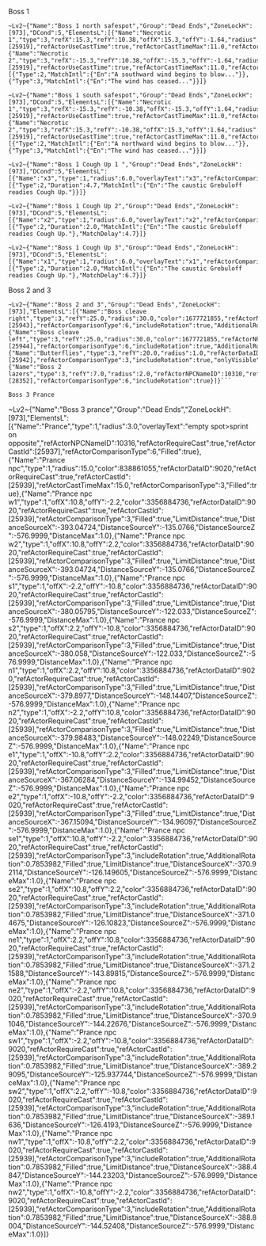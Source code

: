 Boss 1
```
~Lv2~{"Name":"Boss 1 north safespot","Group":"Dead Ends","ZoneLockH":[973],"DCond":5,"ElementsL":[{"Name":"Necrotic 1","type":3,"refX":15.3,"refY":10.38,"offX":15.3,"offY":-1.64,"radius":1.5,"color":3355508546,"refActorNPCNameID":10314,"refActorRequireCast":true,"refActorCastId":[25919],"refActorUseCastTime":true,"refActorCastTimeMax":11.0,"refActorUseOvercast":true,"FillStep":12.0,"refActorComparisonType":6,"includeRotation":true,"LimitDistance":true,"DistanceSourceX":275.7701,"DistanceSourceY":-194.28917,"DistanceSourceZ":501.0067,"DistanceMax":1.0},{"Name":"Necrotic 2","type":3,"refX":-15.3,"refY":10.38,"offX":-15.3,"offY":-1.64,"radius":1.5,"color":3355508546,"refActorNPCNameID":10314,"refActorRequireCast":true,"refActorCastId":[25919],"refActorUseCastTime":true,"refActorCastTimeMax":11.0,"refActorUseOvercast":true,"FillStep":12.0,"refActorComparisonType":6,"includeRotation":true,"LimitDistance":true,"DistanceSourceX":256.99652,"DistanceSourceY":-194.0715,"DistanceSourceZ":501.0067,"DistanceMax":1.0}],"UseTriggers":true,"Triggers":[{"Type":2,"MatchIntl":{"En":"A southward wind begins to blow..."}},{"Type":3,"MatchIntl":{"En":"The wind has ceased..."}}]}
```
```
~Lv2~{"Name":"Boss 1 south safespot","Group":"Dead Ends","ZoneLockH":[973],"DCond":5,"ElementsL":[{"Name":"Necrotic 1","type":3,"refX":-15.3,"refY":-10.38,"offX":-15.3,"offY":1.64,"radius":1.5,"color":3355508546,"refActorNPCNameID":10314,"refActorRequireCast":true,"refActorCastId":[25919],"refActorUseCastTime":true,"refActorCastTimeMax":11.0,"refActorUseOvercast":true,"FillStep":12.0,"refActorComparisonType":6,"includeRotation":true,"LimitDistance":true,"DistanceSourceX":257.02527,"DistanceSourceY":-161.46568,"DistanceSourceZ":501.0067,"DistanceMax":1.0},{"Name":"Necrotic 2","type":3,"refX":15.3,"refY":-10.38,"offX":15.3,"offY":1.64,"radius":1.5,"color":3355508546,"refActorNPCNameID":10314,"refActorRequireCast":true,"refActorCastId":[25919],"refActorUseCastTime":true,"refActorCastTimeMax":11.0,"refActorUseOvercast":true,"FillStep":12.0,"refActorComparisonType":6,"includeRotation":true,"LimitDistance":true,"DistanceSourceX":275.9144,"DistanceSourceY":-161.83939,"DistanceSourceZ":501.0067,"DistanceMax":1.0}],"UseTriggers":true,"Triggers":[{"Type":2,"MatchIntl":{"En":"A northward wind begins to blow..."}},{"Type":3,"MatchIntl":{"En":"The wind has ceased..."}}]}
```
```
~Lv2~{"Name":"Boss 1 Cough Up 1 ","Group":"Dead Ends","ZoneLockH":[973],"DCond":5,"ElementsL":[{"Name":"x3","type":1,"radius":6.0,"overlayText":"x3","refActorComparisonType":1}],"UseTriggers":true,"Triggers":[{"Type":2,"Duration":4.7,"MatchIntl":{"En":"The caustic Grebuloff readies Cough Up."}}]}
```
```
~Lv2~{"Name":"Boss 1 Cough Up 2","Group":"Dead Ends","ZoneLockH":[973],"DCond":5,"ElementsL":[{"Name":"x2","type":1,"radius":6.0,"overlayText":"x2","refActorComparisonType":1}],"UseTriggers":true,"Triggers":[{"Type":2,"Duration":2.0,"MatchIntl":{"En":"The caustic Grebuloff readies Cough Up."},"MatchDelay":4.7}]}
```
```
~Lv2~{"Name":"Boss 1 Cough Up 3","Group":"Dead Ends","ZoneLockH":[973],"DCond":5,"ElementsL":[{"Name":"x1","type":1,"radius":6.0,"overlayText":"x1","refActorComparisonType":1}],"UseTriggers":true,"Triggers":[{"Type":2,"Duration":2.0,"MatchIntl":{"En":"The caustic Grebuloff readies Cough Up."},"MatchDelay":6.7}]}
```

Boss 2 and 3
```
~Lv2~{"Name":"Boss 2 and 3","Group":"Dead Ends","ZoneLockH":[973],"ElementsL":[{"Name":"Boss cleave right","type":3,"refY":25.0,"radius":30.0,"color":1677721855,"refActorNPCNameID":10316,"refActorRequireCast":true,"refActorCastId":[25943],"refActorComparisonType":6,"includeRotation":true,"AdditionalRotation":1.5707964},{"Name":"Boss cleave left","type":3,"refY":25.0,"radius":30.0,"color":1677721855,"refActorNPCNameID":10316,"refActorRequireCast":true,"refActorCastId":[25944],"refActorComparisonType":6,"includeRotation":true,"AdditionalRotation":4.712389},{"Name":"Butterflies","type":3,"refY":20.0,"radius":1.0,"refActorDataID":13512,"refActorRequireCast":true,"refActorCastId":[25942],"refActorComparisonType":3,"includeRotation":true,"onlyVisible":true},{"Name":"Boss 2 lazers","type":3,"refY":7.0,"radius":2.0,"refActorNPCNameID":10310,"refActorRequireCast":true,"refActorCastId":[28352],"refActorComparisonType":6,"includeRotation":true}]}```

Boss 3 Prance

```
~Lv2~{"Name":"Boss 3 prance","Group":"Dead Ends","ZoneLockH":[973],"ElementsL":[{"Name":"Prance","type":1,"radius":3.0,"overlayText":"empty spot>sprint on opposite","refActorNPCNameID":10316,"refActorRequireCast":true,"refActorCastId":[25937],"refActorComparisonType":6,"Filled":true},{"Name":"Prance npc","type":1,"radius":15.0,"color":838861055,"refActorDataID":9020,"refActorRequireCast":true,"refActorCastId":[25939],"refActorCastTimeMax":15.0,"refActorComparisonType":3,"Filled":true},{"Name":"Prance npc w1","type":1,"offX":10.8,"offY":-2.2,"color":3356884736,"refActorDataID":9020,"refActorRequireCast":true,"refActorCastId":[25939],"refActorComparisonType":3,"Filled":true,"LimitDistance":true,"DistanceSourceX":-393.04724,"DistanceSourceY":-135.0766,"DistanceSourceZ":-576.9999,"DistanceMax":1.0},{"Name":"Prance npc w2","type":1,"offX":10.8,"offY":2.2,"color":3356884736,"refActorDataID":9020,"refActorRequireCast":true,"refActorCastId":[25939],"refActorComparisonType":3,"Filled":true,"LimitDistance":true,"DistanceSourceX":-393.04724,"DistanceSourceY":-135.0766,"DistanceSourceZ":-576.9999,"DistanceMax":1.0},{"Name":"Prance npc s1","type":1,"offX":-2.2,"offY":-10.8,"color":3356884736,"refActorDataID":9020,"refActorRequireCast":true,"refActorCastId":[25939],"refActorComparisonType":3,"Filled":true,"LimitDistance":true,"DistanceSourceX":-380.05795,"DistanceSourceY":-122.033,"DistanceSourceZ":-576.9999,"DistanceMax":1.0},{"Name":"Prance npc s2","type":1,"offX":2.2,"offY":-10.8,"color":3356884736,"refActorDataID":9020,"refActorRequireCast":true,"refActorCastId":[25939],"refActorComparisonType":3,"Filled":true,"LimitDistance":true,"DistanceSourceX":-380.058,"DistanceSourceY":-122.033,"DistanceSourceZ":-576.9999,"DistanceMax":1.0},{"Name":"Prance npc n1","type":1,"offX":2.2,"offY":10.8,"color":3356884736,"refActorDataID":9020,"refActorRequireCast":true,"refActorCastId":[25939],"refActorComparisonType":3,"Filled":true,"LimitDistance":true,"DistanceSourceX":-379.8977,"DistanceSourceY":-148.14407,"DistanceSourceZ":-576.9999,"DistanceMax":1.0},{"Name":"Prance npc n2","type":1,"offX":-2.2,"offY":10.8,"color":3356884736,"refActorDataID":9020,"refActorRequireCast":true,"refActorCastId":[25939],"refActorComparisonType":3,"Filled":true,"LimitDistance":true,"DistanceSourceX":-379.98483,"DistanceSourceY":-148.02249,"DistanceSourceZ":-576.9999,"DistanceMax":1.0},{"Name":"Prance npc e1","type":1,"offX":-10.8,"offY":2.2,"color":3356884736,"refActorDataID":9020,"refActorRequireCast":true,"refActorCastId":[25939],"refActorComparisonType":3,"Filled":true,"LimitDistance":true,"DistanceSourceX":-367.06284,"DistanceSourceY":-134.99452,"DistanceSourceZ":-576.9999,"DistanceMax":1.0},{"Name":"Prance npc e2","type":1,"offX":-10.8,"offY":-2.2,"color":3356884736,"refActorDataID":9020,"refActorRequireCast":true,"refActorCastId":[25939],"refActorComparisonType":3,"Filled":true,"LimitDistance":true,"DistanceSourceX":-367.15094,"DistanceSourceY":-134.96097,"DistanceSourceZ":-576.9999,"DistanceMax":1.0},{"Name":"Prance npc se1","type":1,"offX":10.8,"offY":-2.2,"color":3356884736,"refActorDataID":9020,"refActorRequireCast":true,"refActorCastId":[25939],"refActorComparisonType":3,"includeRotation":true,"AdditionalRotation":0.7853982,"Filled":true,"LimitDistance":true,"DistanceSourceX":-370.92114,"DistanceSourceY":-126.149605,"DistanceSourceZ":-576.9999,"DistanceMax":1.0},{"Name":"Prance npc se2","type":1,"offX":10.8,"offY":2.2,"color":3356884736,"refActorDataID":9020,"refActorRequireCast":true,"refActorCastId":[25939],"refActorComparisonType":3,"includeRotation":true,"AdditionalRotation":0.7853982,"Filled":true,"LimitDistance":true,"DistanceSourceX":-371.04675,"DistanceSourceY":-126.10823,"DistanceSourceZ":-576.9999,"DistanceMax":1.0},{"Name":"Prance npc ne1","type":1,"offX":2.2,"offY":10.8,"color":3356884736,"refActorDataID":9020,"refActorRequireCast":true,"refActorCastId":[25939],"refActorComparisonType":3,"includeRotation":true,"AdditionalRotation":0.7853982,"Filled":true,"LimitDistance":true,"DistanceSourceX":-371.21588,"DistanceSourceY":-143.89815,"DistanceSourceZ":-576.9999,"DistanceMax":1.0},{"Name":"Prance npc ne2","type":1,"offX":-2.2,"offY":10.8,"color":3356884736,"refActorDataID":9020,"refActorRequireCast":true,"refActorCastId":[25939],"refActorComparisonType":3,"includeRotation":true,"AdditionalRotation":0.7853982,"Filled":true,"LimitDistance":true,"DistanceSourceX":-370.91046,"DistanceSourceY":-144.22676,"DistanceSourceZ":-576.9999,"DistanceMax":1.0},{"Name":"Prance npc sw1","type":1,"offX":-2.2,"offY":-10.8,"color":3356884736,"refActorDataID":9020,"refActorRequireCast":true,"refActorCastId":[25939],"refActorComparisonType":3,"includeRotation":true,"AdditionalRotation":0.7853982,"Filled":true,"LimitDistance":true,"DistanceSourceX":-389.29095,"DistanceSourceY":-125.937744,"DistanceSourceZ":-576.9999,"DistanceMax":1.0},{"Name":"Prance npc sw2","type":1,"offX":2.2,"offY":-10.8,"color":3356884736,"refActorDataID":9020,"refActorRequireCast":true,"refActorCastId":[25939],"refActorComparisonType":3,"includeRotation":true,"AdditionalRotation":0.7853982,"Filled":true,"LimitDistance":true,"DistanceSourceX":-389.1636,"DistanceSourceY":-126.4193,"DistanceSourceZ":-576.9999,"DistanceMax":1.0},{"Name":"Prance npc nw1","type":1,"offX":-10.8,"offY":2.2,"color":3356884736,"refActorDataID":9020,"refActorRequireCast":true,"refActorCastId":[25939],"refActorComparisonType":3,"includeRotation":true,"AdditionalRotation":0.7853982,"Filled":true,"LimitDistance":true,"DistanceSourceX":-388.4847,"DistanceSourceY":-144.23203,"DistanceSourceZ":-576.9999,"DistanceMax":1.0},{"Name":"Prance npc nw2","type":1,"offX":-10.8,"offY":-2.2,"color":3356884736,"refActorDataID":9020,"refActorRequireCast":true,"refActorCastId":[25939],"refActorComparisonType":3,"includeRotation":true,"AdditionalRotation":0.7853982,"Filled":true,"LimitDistance":true,"DistanceSourceX":-388.8004,"DistanceSourceY":-144.52408,"DistanceSourceZ":-576.9999,"DistanceMax":1.0}]}
```
